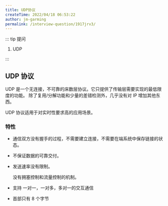 ```yaml
---
title: UDP协议
createTime: 2022/04/18 06:53:22
author: jm-garming
permalink: /interview-question/1917jrv3/
---
```


::: tip 提问

1. UDP

:::

## UDP 协议

UDP 是一个无连接，不可靠的床数层协议。它只提供了传输层需要实现的最低限度的功能。
除了复用/分解功能和少量的差错检测外，几乎没有对 IP 增加其他东西。

UDP 协议适用于对实时性要求高的应用场景。

### 特性

- 通信双方没有握手的过程，不需要建立连接，不需要在端系统中保存链接的状态。
- 不保证数据的可靠交付。
- 发送速率没有限制。

  没有拥塞控制和流量控制的机制。

- 支持 一对一，一对多，多对一的交互通信
- 首部只有 8 个字节
